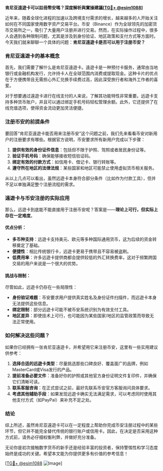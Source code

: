 **肯尼亚遠遊卡可以註冊幣安嗎？深度解析與實操建議[[TG💪+ @esim1088](https://t.me/s/esim1088)]**

近年来，随着全球化进程的加速以及跨境支付需求的增长，越来越多的人开始关注如何在不同国家使用数字资产交易平台。币安（Binance）作为全球领先的加密货币交易所之一，吸引了大量用户注册并进行交易。然而，在实际操作过程中，很多人会遇到各种限制问题，尤其是涉及到身份验证、地区政策和支付方式等方面时。今天我们就来聊聊一个具体的问题：**肯尼亚遠遊卡是否可以用于注册币安？**

### 肯尼亚遠遊卡的基本概念

首先，我们需要了解什么是肯尼亚遠遊卡。遠遊卡是一种预付卡服务，通常由当地银行或金融机构发行，允许持卡人在全球范围内消费或提取现金。这种卡片的优点在于方便携带且无需担心外汇兑换手续费过高，因此深受旅行者和海外工作者的喜爱。

对于想要通过遠遊卡进行在线支付的人来说，了解其功能特性非常重要。远遊卡支持多种货币账户，并且可以通过绑定手机号码轻松管理余额。此外，它还提供了在线充值选项，使得资金流动更加灵活便捷。

### 注册币安的前提条件

要回答“肯尼亚遠遊卡能否用来注册币安”这个问题之前，我们先来看看币安对新用户的注册要求有哪些。根据官方说明，币安要求所有新用户完成以下步骤：

1. **提供有效的身份证件信息**：包括但不限于护照、驾照或者居民身份证等。
2. **验证手机号码**：确保能够接收短信验证码。
3. **绑定有效的付款方式**：如信用卡、借记卡、银行转账等。
4. **遵守所在地区的法律法规**：某些国家和地区可能禁止使用虚拟货币相关服务。

从以上几点可以看出，虽然远遊卡本身符合部分条件（比如作为付款工具），但并不足以单独满足整个注册流程的需求。

### 遠遊卡与币安注册的实际应用

那么，远遊卡到底能不能直接用于注册币安呢？答案是——**理论上可行，但实际上存在一定难度**。

#### 优点分析：
- **多币种支持**：远遊卡支持美元、欧元等多种国际通用货币，这为后续的资金转移奠定了基础。
- **便捷性**：相比传统银行卡，远遊卡更易于携带且不容易被盗刷。
- **低费用率**：许多远遊卡提供商都会提供较低的外汇转换费率，这对于频繁跨国交易的用户来说是一个很大的优势。

#### 挑战与限制：
尽管如此，远遊卡仍存在一些局限性：
- **身份验证难题**：币安要求用户提供真实姓名及身份证件扫描件，而远遊卡本身无法提供这些信息。
- **绑定限制**：部分远遊卡可能不被币安系统识别为有效支付工具。
- **地区差异**：即使技术上可行，也可能因为某些国家/地区的监管政策而导致无法正常使用。

### 如何解决这些问题？

如果你已经拥有一张肯尼亚遠遊卡，并希望用它来注册币安，这里有一些实用建议供参考：

1. **选择合适的远遊卡类型**：尽量挑选那些口碑良好、覆盖面广的品牌，例如MasterCard或Visa发行的产品。
2. **提前准备必要文件**：准备好你的护照或其他官方身份证明文件复印件，并确保它们清晰可读。
3. **联系客服咨询**：在正式尝试之前，最好先联系币安官方客服询问具体要求。
4. **考虑其他辅助手段**：如果发现远遊卡确实无法满足需求，可以考虑同时使用其他支付方式（如PayPal）来补充不足之处。

### 结论

综上所述，虽然肯尼亚遠遊卡可以在一定程度上帮助你完成币安注册过程中的某些环节，但它并不能完全替代传统的银行账户或信用卡。因此，在决定是否采用这种方式前，请务必仔细权衡利弊，并做好充分准备。

无论你是初次接触数字货币的新手还是经验丰富的投资者，保持警惕性和学习态度始终是成功的关键。希望本文能为你提供更多有价值的参考信息！

[[TG💪+ @esim1088](https://t.me/s/esim1088) ![Image](https://i.postimg.cc/4NQfJmqS/Snipaste-2025-05-13-00-14-12.png)]